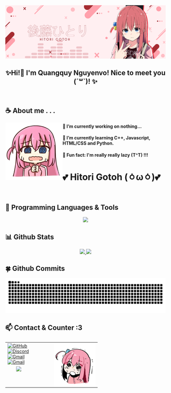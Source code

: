 <div align="center">
    <a href="https://github.com/quangquynguyenvo"><img src="https://github.com/QuangquyNguyenvo/QuangquyNguyenvo/blob/main/.github/workflows/img/bocchi_banner.png" style="width=60%; align=center" alt=Profile Image/></a>
    <h2 align="center">✨Hi!👋 I'm Quangquy Nguyenvo! Nice to meet you (ˊ꒳ˋ)! ✨</h2>
    </a>
</div> <br>

## ☕ About me . . .
<a href="https://github.com/QuangquyNguyenvo"><img align="left" width="180" src="https://github.com/QuangquyNguyenvo/QuangquyNguyenvo/blob/main/.github/workflows/img/bocchi_emoji_2.png"></a>
        <h4>🔭  I’m currently working on nothing...</h4>
        <h4>🌱  I’m currently learning C++, Javascript, HTML/CSS and Python.</h4>
        <h4>🐧  Fun fact: I'm really really lazy (T^T) !!!</h4>
        <h1>💕 Hitori Gotoh (⁠ㆁ⁠ω⁠ㆁ⁠)💕</h1>
<br>

## 🔬 Programming Languages & Tools
<a href="https://github.com/quangquynguyenvo">
<p align="center">
  <img src="https://skillicons.dev/icons?i=html,css,js,py,cpp,flask,opencv,arduino,vscode,gcp,gmail,raspberrypi,windows,ubuntu,ps,pr&perline=8" />
</p>
</a>


## **📊 Github Stats**
<a href="https://github.com/quangquynguyenvo">
  <p align="center"><img width="50%" src="https://github-readme-stats.vercel.app/api?username=QuangquyNguyenvo&show_icons=true&count_private=true&theme=react&hide_border=true&bg_color=0D1117"/> <img width="45%" src="https://github-readme-stats.vercel.app/api/top-langs/?username=QuangquyNguyenvo&show_icons=true&count_private=true&theme=react&hide_border=true&bg_color=0D1117&layout=compact"/></p>
</a>

## 🍀 Github Commits
<a href="https://github.com/quangquynguyenvo">
<picture>
  <source media="(prefers-color-scheme: dark)" srcset="https://github.com/QuangquyNguyenvo/QuangquyNguyenvo/blob/output/github-contribution-grid-snake-dark.svg">
  <source media="(prefers-color-scheme: light)" srcset="https://github.com/QuangquyNguyenvo/QuangquyNguyenvo/blob/output/github-contribution-grid-snake.svg">
  <img alt="github contribution grid snake animation" src="https://github.com/QuangquyNguyenvo/QuangquyNguyenvo/blob/output/github-contribution-grid-snake.svg">
</picture>
</a>

## 📫 Contact & Counter :3
<table style="width:100%; text-align:left; display:flex;" align="center">
  <tr>
    <td style="width:50%; display: flex; flex-direction: column;">
        <div>
            <a href="https://github.com/QuangquyNguyenvo"><img src="https://skillicons.dev/icons?i=github&perline=8" alt="GitHub"></a>
            <a href="https://discord.com/users/408952069622595605"><img src="https://skillicons.dev/icons?i=discord&perline=8" alt="Discord"></a>
        </div>
        <div>
            <a href="mailto:tytokg0002@gmail.com"><img src="https://skillicons.dev/icons?i=gmail&perline=8" alt="Gmail"></a>
          <a href="https://linkedin.com/in/quangquynguyenvo"><img src="https://skillicons.dev/icons?i=linkedin&perline=8" alt="Gmail"></a>
        </div>
    </td>
    <td style="width:50%; display: flex; align-items: center; justify-content: center;"> 
      <a href="https://discord.com/users/408952069622595605"><img width=460 src="https://count.getloli.com/get/@quangquynguyenvo?theme=gelbooru"></a> 
    </td>
    <td>
       <a href="https://github.com/quangquynguyenvo"><img align="right" src="https://github.com/QuangquyNguyenvo/QuangquyNguyenvo/blob/main/.github/workflows/img/bocchi_emoji_3.png" alt="Profile Image" style="width:130px;"></a>
    </td>
  </tr>
</table>


